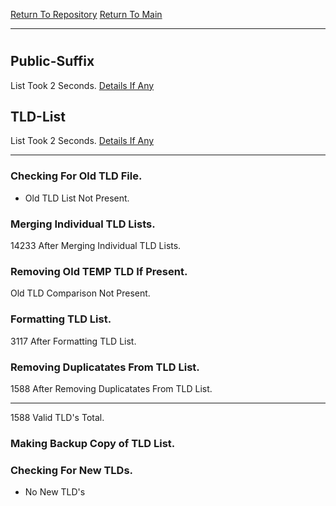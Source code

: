 [Return To Repository](https://github.com/deathbybandaid/piholeparser/)
[Return To Main](https://github.com/deathbybandaid/piholeparser/blob/master/RecentRunLogs/Mainlog.md)
____________________________________
# 
## Public-Suffix
List Took 2 Seconds.
[Details If Any](https://github.com/deathbybandaid/piholeparser/blob/master/RecentRunLogs/TopLevelScripts/15-Processing-Top-Level-Domains/Public-Suffix.md)

## TLD-List
List Took 2 Seconds.
[Details If Any](https://github.com/deathbybandaid/piholeparser/blob/master/RecentRunLogs/TopLevelScripts/15-Processing-Top-Level-Domains/TLD-List.md)

____________________________________
### Checking For Old TLD File.
* Old TLD List Not Present.
### Merging Individual TLD Lists.
14233 After Merging Individual TLD Lists.
### Removing Old TEMP TLD If Present.
Old TLD Comparison Not Present.
### Formatting TLD List.
3117 After Formatting TLD List.
### Removing Duplicatates From TLD List.
1588 After Removing Duplicatates From TLD List.
____________________________________
1588 Valid TLD's Total.
### Making Backup Copy of TLD List.
### Checking For New TLDs.
* No New TLD's
